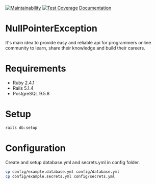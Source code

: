 [![Maintainability](https://api.codeclimate.com/v1/badges/daff366f0e0dc5868c97/maintainability)](https://codeclimate.com/github/OleksiyNosov/NullPointerException/maintainability)
[![Test Coverage](https://api.codeclimate.com/v1/badges/daff366f0e0dc5868c97/test_coverage)](https://codeclimate.com/github/OleksiyNosov/NullPointerException/test_coverage)
[Documentation](https://documenter.getpostman.com/view/2609695/null_pointer_exception/7Lkf3bz)

# NullPointerException
It's main idea to provide easy and reliable api for programmers online community to learn, share their knowledge and build their careers.

# Requirements
- Ruby 2.4.1
- Rails 5.1.4
- PostgreSQL 9.5.8

# Setup

```sh
rails db:setup
```

# Configuration

Create and setup database.yml and secrets.yml in config folder.

```sh
cp config/example.database.yml config/database.yml
cp config/example.secrets.yml config/secrets.yml
```


